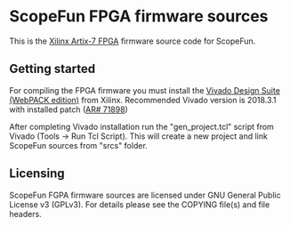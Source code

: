 # ScopeFun FPGA firmware sources

This is the [Xilinx Artix-7 FPGA](https://www.xilinx.com/products/silicon-devices/fpga/artix-7.html) firmware source code for ScopeFun.

## Getting started

For compiling the FPGA firmware you must install the [Vivado Design Suite (WebPACK edition)](https://www.xilinx.com/products/design-tools/vivado/vivado-webpack.html) from Xilinx. Recommended Vivado version is 2018.3.1 with installed patch ([AR# 71898](https://www.xilinx.com/support/answers/71898.html)) 

After completing Vivado installation run the "gen_project.tcl" script from Vivado (Tools -> Run Tcl Script). This will create a new project and link ScopeFun sources from "srcs" folder.

## Licensing

ScopeFun FGPA firmware sources are licensed under GNU General Public License v3 (GPLv3). For details please see the COPYING file(s) and file headers.